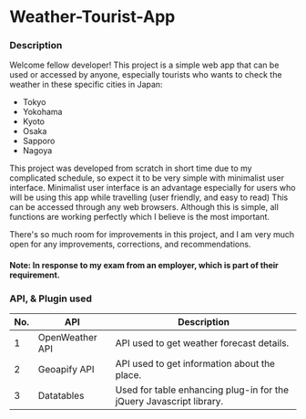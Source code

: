 # Weather-Tourist-App


### Description

Welcome fellow developer! This project is a simple web app that can be used or accessed by anyone, especially tourists who wants to check the weather in these specific cities in Japan: 
- Tokyo
- Yokohama
- Kyoto
- Osaka
- Sapporo
- Nagoya

This project was developed from scratch in short time due to my complicated schedule, so expect it to be very simple with minimalist user interface. Minimalist user interface is an advantage especially for users who will be using this app while travelling (user friendly, and easy to read) This can be accessed through any web browsers. Although this is simple, all functions are working perfectly which I believe is the most important.

There's so much room for improvements in this project, and I am very much open for any improvements, corrections, and recommendations.

#### Note: In response to my exam from an employer, which is part of their requirement.


### API, & Plugin used

| No. |       API       |                           Description                               |
|-----|-----------------|---------------------------------------------------------------------|
|  1  | OpenWeather API | API used to get weather forecast details.                           |
|  2  | Geoapify API    | API used to get information about the place.                        |
|  3  | Datatables      | Used for table enhancing plug-in for the jQuery Javascript library. |
